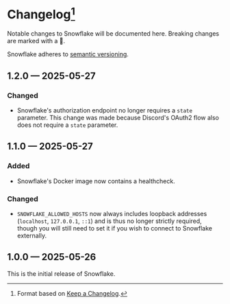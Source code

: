 # Changelog[^1]

Notable changes to Snowflake will be documented here. Breaking changes are marked with a 🚩.


Snowflake adheres to [semantic versioning](https://semver.org/spec/v2.0.0.html).

## <a name="1-2-0">1.2.0 — 2025-05-27</a>

### Changed

- Snowflake's authorization endpoint no longer requires a `state` parameter. This change was made because Discord's
  OAuth2 flow also does not require a `state` parameter.

## <a name="1-1-0">1.1.0 — 2025-05-27</a>

### Added

- Snowflake's Docker image now contains a healthcheck.

### Changed

- `SNOWFLAKE_ALLOWED_HOSTS` now always includes loopback addresses (`localhost`, `127.0.0.1`, `::1`) and is thus
  no longer strictly required, though you will still need to set it if you wish to connect to Snowflake externally.

## <a name="1-0-0">1.0.0 — 2025-05-26</a>

This is the initial release of Snowflake.

[^1]: Format based on [Keep a Changelog](https://keepachangelog.com).
